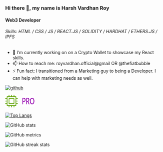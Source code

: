 ### Hi there 👋, my name is Harsh Vardhan Roy
#### Web3 Developer

###### Skills: HTML / CSS / JS / REACT.JS / SOLIDITY / HARDHAT / ETHERS.JS / IPFS



- 🔭 I’m currently working on on a Crypto Wallet to showcase my React skills.  
- 📫 How to reach me: royvardhan.official@gmail OR @thefiatbubble 
- ⚡ Fun fact: I transitioned from a Marketing guy to being a Developer. I can help with marketing needs as well.  


[<img src='https://cdn.jsdelivr.net/npm/simple-icons@3.0.1/icons/github.svg' alt='github' height='40'>](https://github.com/royvardhan)  

<a href='https://docs.github.com/en/developers'><img src='https://raw.githubusercontent.com/acervenky/animated-github-badges/master/assets/devbadge.gif' width='40' height='40'></a> <a href='https://github.com/pricing'><img src='https://raw.githubusercontent.com/acervenky/animated-github-badges/master/assets/pro.gif' width='40' height='40'></a> 

[![Top Langs](https://github-readme-stats.vercel.app/api/top-langs/?username=royvardhan)](https://github.com/anuraghazra/github-readme-stats)

![GitHub stats](https://github-readme-stats.vercel.app/api?username=royvardhan&show_icons=true)  

![GitHub metrics](https://metrics.lecoq.io/royvardhan)  

![GitHub streak stats](https://github-readme-streak-stats.herokuapp.com/?user=royvardhan)  

